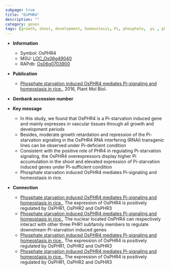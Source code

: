 ```yaml
---
subpage: true
title: "OsPHR4"
description: ""
category: genes
tags: [growth, shoot, development, homeostasis, Pi, phosphate,  pi , phosphate starvation]
---
```


* **Information**  
    + Symbol: OsPHR4  
    + MSU: [LOC_Os06g49040](http://rice.plantbiology.msu.edu/cgi-bin/ORF_infopage.cgi?orf=LOC_Os06g49040)  
    + RAPdb: [Os06g0703900](http://rapdb.dna.affrc.go.jp/viewer/gbrowse_details/irgsp1?name=Os06g0703900)  

* **Publication**  
    + [Phosphate starvation induced OsPHR4 mediates Pi-signaling and homeostasis in rice.](http://www.ncbi.nlm.nih.gov/pubmed?term=Phosphate+starvation+induced+OsPHR4+mediates+Pi-signaling+and+homeostasis+in+rice.%5BTitle%5D), 2016, Plant Mol Biol.

* **Genbank accession number**  

* **Key message**  
    + In this study, we found that OsPHR4 is a Pi-starvation induced gene and mainly expresses in vascular tissues through all growth and development periods
    + Besides, moderate growth retardation and repression of the Pi-starvation signaling in the OsPHR4 RNA interfering (RNAi) transgenic lines can be observed under Pi-deficient condition
    + Consistent with the positive role of PHR4 in regulating Pi-starvation signaling, the OsPHR4 overexpressors display higher Pi accumulation in the shoot and elevated expression of Pi-starvation induced genes under Pi-sufficient condition
    + Phosphate starvation induced OsPHR4 mediates Pi-signaling and homeostasis in rice.

* **Connection**  
    + [Phosphate starvation induced OsPHR4 mediates Pi-signaling and homeostasis in rice.](http://www.ncbi.nlm.nih.gov/pubmed?term=Phosphate+starvation+induced+OsPHR4+mediates+Pi-signaling+and+homeostasis+in+rice.%5BTitle%5D), The expression of OsPHR4 is positively regulated by OsPHR1, OsPHR2 and OsPHR3
    + [Phosphate starvation induced OsPHR4 mediates Pi-signaling and homeostasis in rice.](http://www.ncbi.nlm.nih.gov/pubmed?term=Phosphate+starvation+induced+OsPHR4+mediates+Pi-signaling+and+homeostasis+in+rice.%5BTitle%5D), The nuclear located OsPHR4 can respectively interact with other three PHR1 subfamily members to regulate downstream Pi-starvation induced genes
    + [Phosphate starvation induced OsPHR4 mediates Pi-signaling and homeostasis in rice.](http://www.ncbi.nlm.nih.gov/pubmed?term=Phosphate+starvation+induced+OsPHR4+mediates+Pi-signaling+and+homeostasis+in+rice.%5BTitle%5D), The expression of OsPHR4 is positively regulated by OsPHR1, OsPHR2 and OsPHR3
    + [Phosphate starvation induced OsPHR4 mediates Pi-signaling and homeostasis in rice.](http://www.ncbi.nlm.nih.gov/pubmed?term=Phosphate+starvation+induced+OsPHR4+mediates+Pi-signaling+and+homeostasis+in+rice.%5BTitle%5D), The expression of OsPHR4 is positively regulated by OsPHR1, OsPHR2 and OsPHR3



